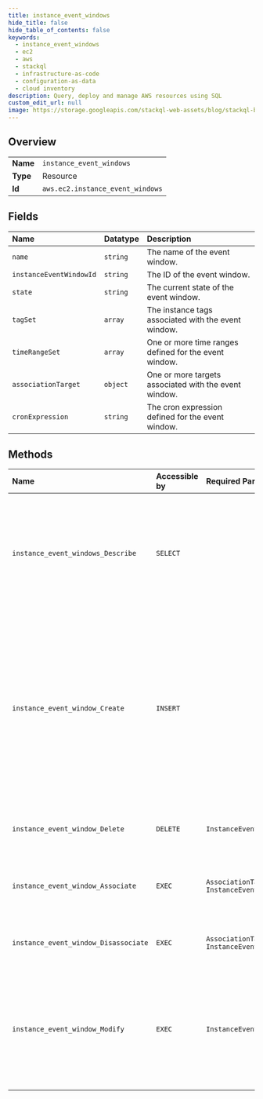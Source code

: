 ```yaml
---
title: instance_event_windows
hide_title: false
hide_table_of_contents: false
keywords:
  - instance_event_windows
  - ec2
  - aws    
  - stackql
  - infrastructure-as-code
  - configuration-as-data
  - cloud inventory
description: Query, deploy and manage AWS resources using SQL
custom_edit_url: null
image: https://storage.googleapis.com/stackql-web-assets/blog/stackql-blog-post-featured-image.png
---
```

  
    

## Overview
<table><tbody>
<tr><td><b>Name</b></td><td><code>instance_event_windows</code></td></tr>
<tr><td><b>Type</b></td><td>Resource</td></tr>
<tr><td><b>Id</b></td><td><code>aws.ec2.instance_event_windows</code></td></tr>
</tbody></table>

## Fields
| Name | Datatype | Description |
|:-----|:---------|:------------|
| `name` | `string` | The name of the event window. |
| `instanceEventWindowId` | `string` | The ID of the event window. |
| `state` | `string` | The current state of the event window. |
| `tagSet` | `array` | The instance tags associated with the event window. |
| `timeRangeSet` | `array` | One or more time ranges defined for the event window. |
| `associationTarget` | `object` | One or more targets associated with the event window. |
| `cronExpression` | `string` | The cron expression defined for the event window. |
## Methods
| Name | Accessible by | Required Params | Description |
|:-----|:--------------|:----------------|:------------|
| `instance_event_windows_Describe` | `SELECT` |  | &lt;p&gt;Describes the specified event windows or all event windows.&lt;/p&gt; &lt;p&gt;If you specify event window IDs, the output includes information for only the specified event windows. If you specify filters, the output includes information for only those event windows that meet the filter criteria. If you do not specify event windows IDs or filters, the output includes information for all event windows, which can affect performance. We recommend that you use pagination to ensure that the operation returns quickly and successfully. &lt;/p&gt; &lt;p&gt;For more information, see &lt;a href="https://docs.aws.amazon.com/AWSEC2/latest/UserGuide/event-windows.html"&gt;Define event windows for scheduled events&lt;/a&gt; in the &lt;i&gt;Amazon EC2 User Guide&lt;/i&gt;.&lt;/p&gt; |
| `instance_event_window_Create` | `INSERT` |  | &lt;p&gt;Creates an event window in which scheduled events for the associated Amazon EC2 instances can run.&lt;/p&gt; &lt;p&gt;You can define either a set of time ranges or a cron expression when creating the event window, but not both. All event window times are in UTC.&lt;/p&gt; &lt;p&gt;You can create up to 200 event windows per Amazon Web Services Region.&lt;/p&gt; &lt;p&gt;When you create the event window, targets (instance IDs, Dedicated Host IDs, or tags) are not yet associated with it. To ensure that the event window can be used, you must associate one or more targets with it by using the &lt;a&gt;AssociateInstanceEventWindow&lt;/a&gt; API.&lt;/p&gt; &lt;important&gt; &lt;p&gt;Event windows are applicable only for scheduled events that stop, reboot, or terminate instances.&lt;/p&gt; &lt;p&gt;Event windows are &lt;i&gt;not&lt;/i&gt; applicable for:&lt;/p&gt; &lt;ul&gt; &lt;li&gt; &lt;p&gt;Expedited scheduled events and network maintenance events. &lt;/p&gt; &lt;/li&gt; &lt;li&gt; &lt;p&gt;Unscheduled maintenance such as AutoRecovery and unplanned reboots.&lt;/p&gt; &lt;/li&gt; &lt;/ul&gt; &lt;/important&gt; &lt;p&gt;For more information, see &lt;a href="https://docs.aws.amazon.com/AWSEC2/latest/UserGuide/event-windows.html"&gt;Define event windows for scheduled events&lt;/a&gt; in the &lt;i&gt;Amazon EC2 User Guide&lt;/i&gt;.&lt;/p&gt; |
| `instance_event_window_Delete` | `DELETE` | `InstanceEventWindowId` | &lt;p&gt;Deletes the specified event window.&lt;/p&gt; &lt;p&gt;For more information, see &lt;a href="https://docs.aws.amazon.com/AWSEC2/latest/UserGuide/event-windows.html"&gt;Define event windows for scheduled events&lt;/a&gt; in the &lt;i&gt;Amazon EC2 User Guide&lt;/i&gt;.&lt;/p&gt; |
| `instance_event_window_Associate` | `EXEC` | `AssociationTarget, InstanceEventWindowId` | &lt;p&gt;Associates one or more targets with an event window. Only one type of target (instance IDs, Dedicated Host IDs, or tags) can be specified with an event window.&lt;/p&gt; &lt;p&gt;For more information, see &lt;a href="https://docs.aws.amazon.com/AWSEC2/latest/UserGuide/event-windows.html"&gt;Define event windows for scheduled events&lt;/a&gt; in the &lt;i&gt;Amazon EC2 User Guide&lt;/i&gt;.&lt;/p&gt; |
| `instance_event_window_Disassociate` | `EXEC` | `AssociationTarget, InstanceEventWindowId` | &lt;p&gt;Disassociates one or more targets from an event window.&lt;/p&gt; &lt;p&gt;For more information, see &lt;a href="https://docs.aws.amazon.com/AWSEC2/latest/UserGuide/event-windows.html"&gt;Define event windows for scheduled events&lt;/a&gt; in the &lt;i&gt;Amazon EC2 User Guide&lt;/i&gt;.&lt;/p&gt; |
| `instance_event_window_Modify` | `EXEC` | `InstanceEventWindowId` | &lt;p&gt;Modifies the specified event window.&lt;/p&gt; &lt;p&gt;You can define either a set of time ranges or a cron expression when modifying the event window, but not both.&lt;/p&gt; &lt;p&gt;To modify the targets associated with the event window, use the &lt;a&gt;AssociateInstanceEventWindow&lt;/a&gt; and &lt;a&gt;DisassociateInstanceEventWindow&lt;/a&gt; API.&lt;/p&gt; &lt;p&gt;If Amazon Web Services has already scheduled an event, modifying an event window won't change the time of the scheduled event.&lt;/p&gt; &lt;p&gt;For more information, see &lt;a href="https://docs.aws.amazon.com/AWSEC2/latest/UserGuide/event-windows.html"&gt;Define event windows for scheduled events&lt;/a&gt; in the &lt;i&gt;Amazon EC2 User Guide&lt;/i&gt;.&lt;/p&gt; |
